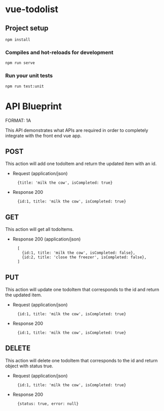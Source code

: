 # vue-todolist

## Project setup
```
npm install
```

### Compiles and hot-reloads for development
```
npm run serve
```

### Run your unit tests
```
npm run test:unit
```

# API Blueprint

FORMAT: 1A

This API demonstrates what APIs are required in order to completely integrate with the front end vue app.

## POST
This action will add one todoItem and return the updated item with an id.

+ Request (application/json)

        {title: 'milk the cow', isCompleted: true}

+ Response 200

        {id:1, title: 'milk the cow', isCompleted: true}

## GET
This action will get all todoItems.

+ Response 200 (application/json)

        [
          {id:1, title: 'milk the cow', isCompleted: false},
          {id:2, title: 'close the freezer', isCompleted: false},
        ]


## PUT
This action will update one todoItem that corresponds to the id and return the updated item.

+ Request (application/json)

        {id:1, title: 'milk the cow', isCompleted: true}

+ Response 200

        {id:1, title: 'milk the cow', isCompleted: true}

## DELETE
This action will delete one todoItem that corresponds to the id and return object with status true.

+ Request (application/json)

        {id:1, title: 'milk the cow', isCompleted: true}

+ Response 200

        {status: true, error: null}
